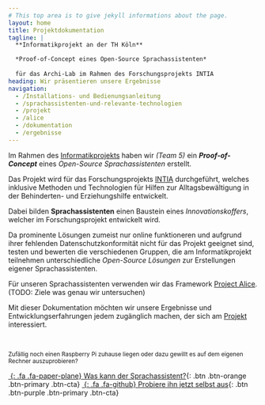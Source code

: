 ```yaml
---
# This top area is to give jekyll informations about the page.
layout: home
title: Projektdokumentation
tagline: |
  **Informatikprojekt an der TH Köln**

  *Proof-of-Concept eines Open-Source Sprachassistenten*
  
  für das Archi-Lab im Rahmen des Forschungsprojekts INTIA
heading: Wir präsentieren unsere Ergebnisse
navigation:
  - /Installations- und Bedienungsanleitung
  - /sprachassistenten-und-relevante-technologien
  - /projekt
  - /alice
  - /dokumentation
  - /ergebnisse
---
```


Im Rahmen des [Informatikprojekts][ARCHILAB] haben wir *(Team 5)* ein ***Proof-of-Concept*** eines *Open-Source Sprachassistenten* erstellt.

Das Projekt wird für das Forschungsprojekts [INTIA][NTIA] durchgeführt, welches inklusive Methoden und Technologien für Hilfen zur Alltagsbewältigung in der Behinderten- und Erziehungshilfe entwickelt.

Dabei bilden **Sprachassistenten** einen Baustein eines *Innovationskoffers*, welcher im Forschungsprojekt entwickelt wird.

Da prominente Lösungen zumeist nur online funktioneren und aufgrund ihrer fehlenden Datenschutzkonformität nicht für das Projekt geeignet sind, testen und bewerten die verschiedenen Gruppen, die am Informatikprojekt teilnehmen unterschiedliche *Open-Source Lösungen* zur Erstellungen eigener Sprachassistenten.

Für unseren Sprachassistenten verwenden wir das Framework [Project Alice][ALICE]. (TODO: Ziele was genau wir untersuchen)

Mit dieser Dokumentation möchten wir unsere Ergebnisse und Entwicklungserfahrungen jedem zugänglich machen, der sich am [Projekt][PROJEKT] interessiert.

<br>

<small>Zufällig noch einen Raspberry Pi zuhause liegen oder dazu gewillt es auf dem eigenen Rechner auszuprobieren?</small>

<div class="cta-container">

[*&nbsp;*{: .fa .fa-paper-plane} Was kann der Sprachassistent?][ANLEITUNG]{: .btn .btn-orange .btn-primary .btn-cta}
[*&nbsp;*{: .fa .fa-github} Probiere ihn jetzt selbst aus][GITHUB]{: .btn .btn-purple .btn-primary .btn-cta}

</div>

[ARCHILAB]: https://www.archi-lab.io/pages/viewpage.action?pageId=41156613
[NTIA]: http://intia.de
[ALICE]: https://docs.projectalice.io/
[ANLEITUNG]: /anleitung-und-funktionsuebersicht.html
[PROJEKT]: /projekt.html
[GITHUB]: https://github.com/th-koeln-intia/ip-sprachassistent-team5

<link rel="stylesheet" type="text/css" href="/assets/css/index.css">
